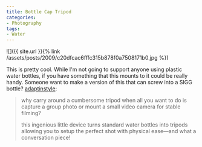 ```yaml
---
title: Bottle Cap Tripod
categories:
- Photography
tags:
- Water
---
```


![]({{ site.url }}{% link /assets/posts/2009/c20dfcac6fffc315b878f0a7508171b0.jpg %})

This is pretty cool. While I'm not going to support anyone using plastic water bottles, if you have something that this mounts to it could be really handy. Someone want to make a version of this that can screw into a SIGG bottle?
[adaptinstyle](http://adaptinstyle.tumblr.com/post/69617689/bottle-cap-tripod-why-carry-around-a-cumbersome):

> why carry around a cumbersome tripod when all you want to do is capture a group photo or mount a small video camera for stable filming?
> 
> this ingenious little device turns standard water bottles into tripods allowing you to setup the perfect shot with physical ease—and what a conversation piece!
